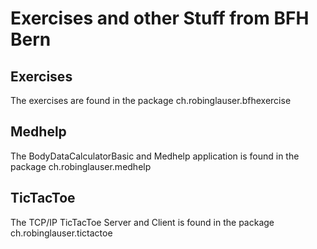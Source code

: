 # Exercises and other Stuff from BFH Bern

## Exercises
The exercises are found in the package ch.robinglauser.bfhexercise

## Medhelp
The BodyDataCalculatorBasic and Medhelp application is found in the package ch.robinglauser.medhelp

## TicTacToe
The TCP/IP TicTacToe Server and Client is found in the package ch.robinglauser.tictactoe